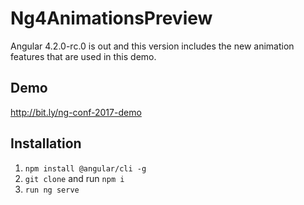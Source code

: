# Ng4AnimationsPreview

Angular 4.2.0-rc.0 is out and this version includes the new animation features that are used in this demo.

## Demo
http://bit.ly/ng-conf-2017-demo

## Installation

1. `npm install @angular/cli -g`
1. `git clone` and run `npm i`
1. `run ng serve`
